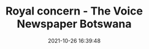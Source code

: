 ---
"title": "Royal concern - The Voice Newspaper Botswana"
"date": "2021-10-26 16:39:48"
"feed_name": "GOOGLENEWSMINING"
"feed_website": "https://news.google.com/search?q=mining%2Bincident&hl=en-US&gl=US&ceid=US:en"
"feed_rss": "https://news.google.com/rss/search?q=mining%2Bincident&hl=en-US&gl=US&ceid=US:en"
"link": "https://news.thevoicebw.com/2021/10/royal-concern/"
"source": "{'href': 'https://news.thevoicebw.com', 'title': 'The Voice Newspaper Botswana'}"
"file": "_posts/2021-1-1-4b91a3ca254c4126b5e260c4e6c94272dc02f0ee.md"
"accident": "0"
"drilling": "0"
"dead": "0"
"injured": "0"
"arrested": "0"
"place": "unknown place"
"where": "unknown site"
"causes": "unknown"
"place_uri": "unknown place"
---